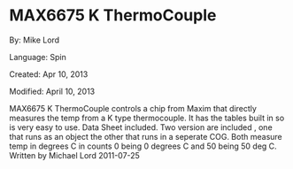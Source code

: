 # MAX6675 K ThermoCouple

By: Mike Lord

Language: Spin

Created: Apr 10, 2013

Modified: April 10, 2013

MAX6675 K ThermoCouple controls a chip from Maxim that directly measures the temp from a K type thermocouple. It has the tables built in so is very easy to use. Data Sheet included. Two version are included , one that runs as an object the other that runs in a seperate COG. Both measure temp in degrees C in counts 0 being 0 degrees C and 50 being 50 deg C. Written by Michael Lord 2011-07-25

